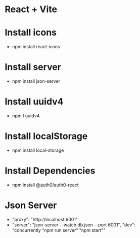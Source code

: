 
# React + Vite


# Install icons
- npm install react-icons

# Install server
- npm install json-server

# Install uuidv4 
- npm I uuidv4

# Install localStorage
- npm install local-storage

# Install Dependencies
- npm install @auth0/auth0-react

# Json Server 
- "proxy": "http://localhost:6001"
- "server": "json-server --watch db.json --port 6001", "dev": "concurrently \"npm run server\" \"npm start\""







